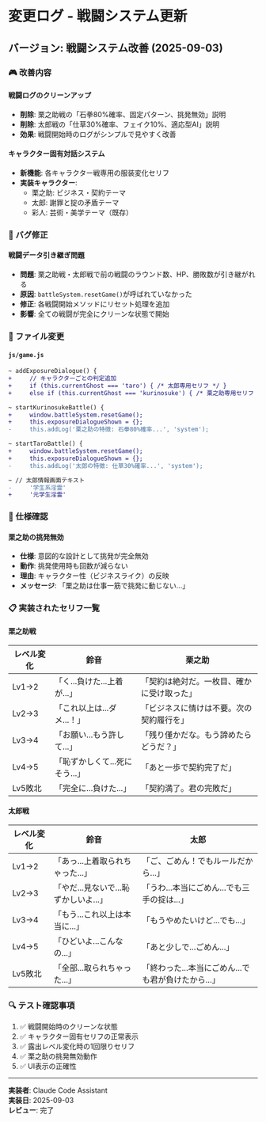 # 変更ログ - 戦闘システム更新

## バージョン: 戦闘システム改善 (2025-09-03)

### 🎮 改善内容

#### 戦闘ログのクリーンアップ
- **削除**: 栗之助戦の「石拳80%確率、固定パターン、挑発無効」説明
- **削除**: 太郎戦の「仕草30%確率、フェイク10%、適応型AI」説明  
- **効果**: 戦闘開始時のログがシンプルで見やすく改善

#### キャラクター固有対話システム
- **新機能**: 各キャラクター戦専用の服装変化セリフ
- **実装キャラクター**:
  - 栗之助: ビジネス・契約テーマ
  - 太郎: 謝罪と掟の矛盾テーマ
  - 彩人: 芸術・美学テーマ（既存）

### 🐛 バグ修正

#### 戦闘データ引き継ぎ問題
- **問題**: 栗之助戦・太郎戦で前の戦闘のラウンド数、HP、勝敗数が引き継がれる
- **原因**: `battleSystem.resetGame()`が呼ばれていなかった
- **修正**: 各戦闘開始メソッドにリセット処理を追加
- **影響**: 全ての戦闘が完全にクリーンな状態で開始

### 📝 ファイル変更

#### `js/game.js`
```diff
~ addExposureDialogue() {
+     // キャラクターごとの判定追加
+     if (this.currentGhost === 'taro') { /* 太郎専用セリフ */ }
+     else if (this.currentGhost === 'kurinosuke') { /* 栗之助専用セリフ */ }

~ startKurinosukeBattle() {
+     window.battleSystem.resetGame();
+     this.exposureDialogueShown = {};
-     this.addLog('栗之助の特徴: 石拳80%確率...', 'system');

~ startTaroBattle() {  
+     window.battleSystem.resetGame();
+     this.exposureDialogueShown = {};
-     this.addLog('太郎の特徴: 仕草30%確率...', 'system');

~ // 太郎情報画面テキスト
-     '学生系淫霊'
+     '元学生淫霊'
```

### 🎯 仕様確認

#### 栗之助の挑発無効
- **仕様**: 意図的な設計として挑発が完全無効
- **動作**: 挑発使用時も回数が減らない
- **理由**: キャラクター性（ビジネスライク）の反映
- **メッセージ**: 「栗之助は仕事一筋で挑発に動じない...」

### 📋 実装されたセリフ一覧

#### 栗之助戦
| レベル変化 | 鈴音 | 栗之助 |
|-----------|------|--------|
| Lv1→2 | 「く...負けた...上着が...」 | 「契約は絶対だ。一枚目、確かに受け取った」 |
| Lv2→3 | 「これ以上は...ダメ...！」 | 「ビジネスに情けは不要。次の契約履行を」 |
| Lv3→4 | 「お願い...もう許して...」 | 「残り僅かだな。もう諦めたらどうだ？」 |
| Lv4→5 | 「恥ずかしくて...死にそう...」 | 「あと一歩で契約完了だ」 |
| Lv5敗北 | 「完全に...負けた...」 | 「契約満了。君の完敗だ」 |

#### 太郎戦
| レベル変化 | 鈴音 | 太郎 |
|-----------|------|------|
| Lv1→2 | 「あっ...上着取られちゃった...」 | 「ご、ごめん！でもルールだから...」 |
| Lv2→3 | 「やだ...見ないで...恥ずかしいよ...」 | 「うわ...本当にごめん...でも三手の掟は...」 |
| Lv3→4 | 「もう...これ以上は本当に...」 | 「もうやめたいけど...でも...」 |
| Lv4→5 | 「ひどいよ...こんなの...」 | 「あと少しで...ごめん...」 |
| Lv5敗北 | 「全部...取られちゃった...」 | 「終わった...本当にごめん...でも君が負けたから...」 |

### 🔍 テスト確認事項
1. ✅ 戦闘開始時のクリーンな状態
2. ✅ キャラクター固有セリフの正常表示
3. ✅ 露出レベル変化時の1回限りセリフ
4. ✅ 栗之助の挑発無効動作
5. ✅ UI表示の正確性

---
**実装者**: Claude Code Assistant  
**実装日**: 2025-09-03  
**レビュー**: 完了